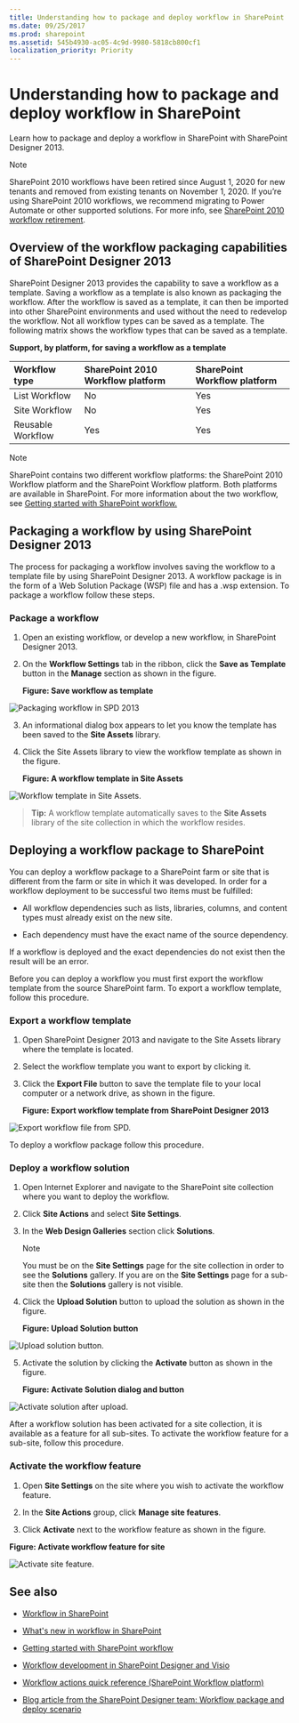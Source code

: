 ```yaml
---
title: Understanding how to package and deploy workflow in SharePoint
ms.date: 09/25/2017
ms.prod: sharepoint
ms.assetid: 545b4930-ac05-4c9d-9980-5818cb800cf1
localization_priority: Priority
---
```



# Understanding how to package and deploy workflow in SharePoint
Learn how to package and deploy a workflow in SharePoint with SharePoint Designer 2013.

> [!NOTE]
> SharePoint 2010 workflows have been retired since August 1, 2020 for new tenants and removed from existing tenants on November 1, 2020. If you’re using SharePoint 2010 workflows, we recommend migrating to Power Automate or other supported solutions. For more info, see [SharePoint 2010 workflow retirement](https://support.microsoft.com/office/sharepoint-2010-workflow-retirement-1ca3fff8-9985-410a-85aa-8120f626965f).

## Overview of the workflow packaging capabilities of SharePoint Designer 2013
<a name="section1"> </a>

SharePoint Designer 2013 provides the capability to save a workflow as a template. Saving a workflow as a template is also known as packaging the workflow. After the workflow is saved as a template, it can then be imported into other SharePoint environments and used without the need to redevelop the workflow. Not all workflow types can be saved as a template. The following matrix shows the workflow types that can be saved as a template. 
  
    
    

**Support, by platform, for saving a workflow as a template**


|**Workflow type**|**SharePoint 2010 Workflow platform**|**SharePoint Workflow platform**|
|:-----|:-----|:-----|
|List Workflow  <br/> |No  <br/> |Yes  <br/> |
|Site Workflow  <br/> |No  <br/> |Yes  <br/> |
|Reusable Workflow  <br/> |Yes  <br/> |Yes  <br/> |
   

> [!NOTE] 
> SharePoint contains two different workflow platforms: the SharePoint 2010 Workflow platform and the SharePoint Workflow platform. Both platforms are available in SharePoint. For more information about the two workflow, see  [Getting started with SharePoint workflow.](https://msdn.microsoft.com/library/cc73be76-a329-449f-90ab-86822b1c2ee8.aspx)
  
    
    


## Packaging a workflow by using SharePoint Designer 2013
<a name="section2"> </a>

The process for packaging a workflow involves saving the workflow to a template file by using SharePoint Designer 2013. A workflow package is in the form of a Web Solution Package (WSP) file and has a .wsp extension. To package a workflow follow these steps. 
  
    
    

### Package a workflow


1. Open an existing workflow, or develop a new workflow, in SharePoint Designer 2013.
    
  
2. On the **Workflow Settings** tab in the ribbon, click the **Save as Template** button in the **Manage** section as shown in the figure.
    
   **Figure: Save workflow as template**

  

  ![Packaging workflow in SPD 2013](../images/SPD15-PackagingWorkflow1.png)
  

  

  
3. An informational dialog box appears to let you know the template has been saved to the **Site Assets** library.
    
  
4. Click the Site Assets library to view the workflow template as shown in the figure.
    
   **Figure: A workflow template in Site Assets**

  

  ![Workflow template in Site Assets.](../images/SPD15-PackagingWorkflow2.png)
  

  

  

  
    
    

> **Tip:**
> A workflow template automatically saves to the **Site Assets** library of the site collection in which the workflow resides.
  
    
    


## Deploying a workflow package to SharePoint
<a name="section3"> </a>

You can deploy a workflow package to a SharePoint farm or site that is different from the farm or site in which it was developed. In order for a workflow deployment to be successful two items must be fulfilled:
  
    
    

- All workflow dependencies such as lists, libraries, columns, and content types must already exist on the new site.
    
  
- Each dependency must have the exact name of the source dependency.
    
  
If a workflow is deployed and the exact dependencies do not exist then the result will be an error.
  
    
    
Before you can deploy a workflow you must first export the workflow template from the source SharePoint farm. To export a workflow template, follow this procedure.
  
    
    

### Export a workflow template


1. Open SharePoint Designer 2013 and navigate to the Site Assets library where the template is located.
    
  
2. Select the workflow template you want to export by clicking it.
    
  
3. Click the **Export File** button to save the template file to your local computer or a network drive, as shown in the figure.
    
   **Figure: Export workflow template from SharePoint Designer 2013**

  

  ![Export workflow file from SPD.](../images/SPD15-PackagingWorkflow3.png)
  

  

  
To deploy a workflow package follow this procedure.
  
    
    

### Deploy a workflow solution


1. Open Internet Explorer and navigate to the SharePoint site collection where you want to deploy the workflow.
    
  
2. Click **Site Actions** and select **Site Settings**.
    
  
3. In the **Web Design Galleries** section click **Solutions**.
    
    > [!NOTE] 
    > You must be on the **Site Settings** page for the site collection in order to see the **Solutions** gallery. If you are on the **Site Settings** page for a sub-site then the **Solutions** gallery is not visible.

4. Click the **Upload Solution** button to upload the solution as shown in the figure.
    
   **Figure: Upload Solution button**

  

  ![Upload solution button.](../images/SPD15-PackagingWorkflow4.png)
  

  

  
5. Activate the solution by clicking the **Activate** button as shown in the figure.
    
   **Figure: Activate Solution dialog and button**

  

  ![Activate solution after upload.](../images/SPD15-PackagingWorkflow5.png)
  

  

  
After a workflow solution has been activated for a site collection, it is available as a feature for all sub-sites. To activate the workflow feature for a sub-site, follow this procedure.
  
    
    

### Activate the workflow feature


1. Open **Site Settings** on the site where you wish to activate the workflow feature.
    
  
2. In the **Site Actions** group, click **Manage site features**.
    
  
3. Click **Activate** next to the workflow feature as shown in the figure.
    
  

**Figure: Activate workflow feature for site**

  
    
    

  
    
    
![Activate site feature.](../images/SPD15-PackagingWorkflow6.png)
  
    
    

  
    
    

  
    
    

## See also
<a name="bk_addresources"> </a>


-  [Workflow in SharePoint ](https://technet.microsoft.com/sharepoint/jj556245.aspx)
    
  
-  [What's new in workflow in SharePoint](https://msdn.microsoft.com/library/6ab8a28b-fa2f-4530-8b55-a7f663bf15ea.aspx)
    
  
-  [Getting started with SharePoint workflow](https://msdn.microsoft.com/library/cc73be76-a329-449f-90ab-86822b1c2ee8.aspx)
    
  
-  [Workflow development in SharePoint Designer and Visio](workflow-development-in-sharepoint-designer-and-visio.md)
    
  
-  [Workflow actions quick reference (SharePoint Workflow platform)](workflow-actions-quick-reference-sharepoint-workflow-platform.md)
    
  
-  [Blog article from the SharePoint Designer team: Workflow package and deploy scenario](https://blogs.msdn.com/b/sharepointdesigner/archive/2012/08/30/packaging-list-site-and-reusable-workflow-and-how-to-deploy-the-package.aspx)
    
  

